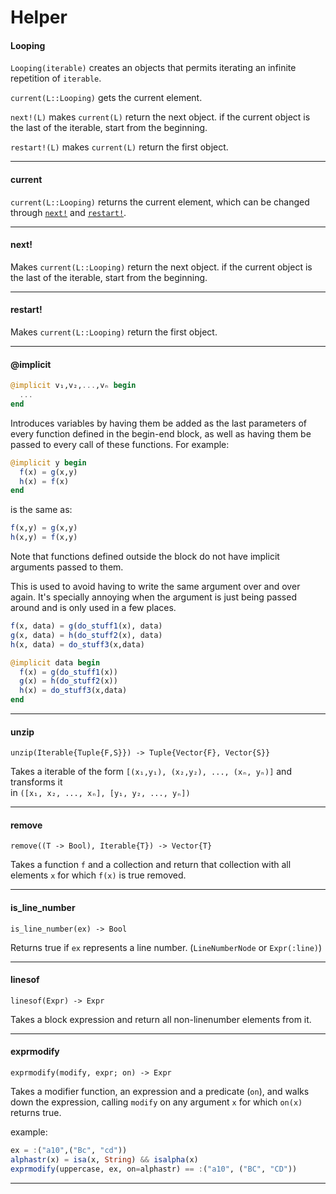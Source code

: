 Helper
==========

#### Looping

`Looping(iterable)` creates an objects that permits
iterating an infinite repetition of `iterable`.

`current(L::Looping)` gets the current element.

`next!(L)` makes `current(L)` return the next object.
if the current object is the last of the iterable,
start from the beginning.

`restart!(L)` makes `current(L)` return the first
object.

---
#### current

`current(L::Looping)` returns the current element,
which can be changed through [`next!`](./Helper.md#next!) and [`restart!`](./Helper.md#restart!).

---
#### next!

Makes `current(L::Looping)` return the next object.
if the current object is the last of the iterable,
start from the beginning.

---
#### restart!

Makes `current(L::Looping)` return the first object.

---
#### @implicit

```julia
@implicit v₁,v₂,...,vₙ begin
  ...
end
```

Introduces variables by having them be added as the
last parameters of every function defined in the
begin-end block, as well as having them be passed
to every call of these functions. For example:

```julia
@implicit y begin
  f(x) = g(x,y)
  h(x) = f(x)
end
```

is the same as:

```julia
f(x,y) = g(x,y)
h(x,y) = f(x,y)
```

Note that functions defined outside the block
do not have implicit arguments passed to them.

This is used to avoid having to write the same
argument over and over again. It's specially
annoying when the argument is just being passed
around and is only used in a few places.

```julia
f(x, data) = g(do_stuff1(x), data)
g(x, data) = h(do_stuff2(x), data)
h(x, data) = do_stuff3(x,data)
```
```julia
@implicit data begin
  f(x) = g(do_stuff1(x))
  g(x) = h(do_stuff2(x))
  h(x) = do_stuff3(x,data)
end
```

---
#### unzip

`unzip(Iterable{Tuple{F,S}}) -> Tuple{Vector{F}, Vector{S}}`

Takes a iterable of the form `[(x₁,y₁), (x₂,y₂), ..., (xₙ, yₙ)]` and
transforms it  
in `([x₁, x₂, ..., xₙ], [y₁, y₂, ..., yₙ])`

---
#### remove

`remove((T -> Bool), Iterable{T}) -> Vector{T}`

Takes a function `f` and a collection and return that
collection with all elements `x` for which `f(x)` is
true removed.

---
#### is_line_number

`is_line_number(ex) -> Bool`

Returns true if `ex` represents a line number.
(`LineNumberNode` or `Expr(:line)`)

---
#### linesof

`linesof(Expr) -> Expr`

Takes a block expression and return all non-linenumber
elements from it.

---
#### exprmodify

`exprmodify(modify, expr; on) -> Expr`

Takes a modifier function, an expression and a predicate (`on`),
and walks down the expression, calling `modify` on any argument
`x` for which `on(x)` returns true.

example:

```julia
ex = :("a10",("Bc", "cd"))
alphastr(x) = isa(x, String) && isalpha(x)
exprmodify(uppercase, ex, on=alphastr) == :("a10", ("BC", "CD"))
```

---


